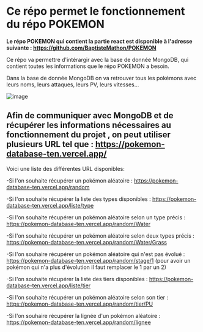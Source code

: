 # Ce répo permet le fonctionnement du répo POKEMON

**Le répo POKEMON qui contient la partie react est disponible à l'adresse suivante : https://github.com/BaptisteMathon/POKEMON**

Ce répo va permettre d'intérargir avec la base de donnée MongoDB, qui contient toutes les informations que le répo POKEMON a besoin.

Dans la base de donnée MongoDB on va retrouver tous les pokémons avec leurs noms, leurs attaques, leurs PV, leurs vitesses...

![image](https://github.com/BaptisteMathon/POKEMON_DATABASE/assets/103061783/984f162b-e05e-405a-9c66-5e9de19529f8)

## Afin de communiquer avec MongoDB et de récupérer les informations nécessaires au fonctionnement du projet , on peut utiliser plusieurs URL tel que : https://pokemon-database-ten.vercel.app/

Voici une liste des différentes URL disponibles: 

  -Si l'on souhaite récupérer un pokémon aléatoire : https://pokemon-database-ten.vercel.app/random
  
  -Si l'on souhaite récupérer la liste des types disponibles : https://pokemon-database-ten.vercel.app/liste/type
  
  -Si l'on souhaite récupérer un pokémon aléatoire selon un type précis : https://pokemon-database-ten.vercel.app/random/Water
  
  -Si l'on souhaite récupérer un pokémon aléatoire selon deux types précis : https://pokemon-database-ten.vercel.app/random/Water/Grass
  
  -Si l'on souhaire récupérer un pokémon aléatoire qui n'est pas évolué : https://pokemon-database-ten.vercel.app/random/stage/1 (pour avoir un pokémon qui n'a plus d'évolution il faut remplacer le 1 par un 2) 
  
  -Si l'on souhaite récupérer la liste des tiers disponibles : https://pokemon-database-ten.vercel.app/liste/tier
  
  -Si l'on souhaite récupérer un pokémon aléatoire selon son tier : https://pokemon-database-ten.vercel.app/random/tier/PU
  
  -Si l'on souhaire récupérer la lignée d'un pokémon aléatoire : https://pokemon-database-ten.vercel.app/random/lignee
